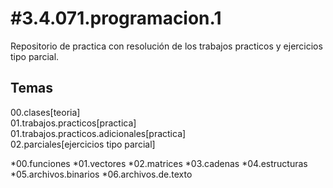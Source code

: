 #3.4.071.programacion.1
=======================
Repositorio de practica con resolución de los trabajos practicos y ejercicios tipo parcial.

Temas<br/>
-----
00.clases[teoria]<br/>
01.trabajos.practicos[practica]<br/>
01.trabajos.practicos.adicionales[practica]<br/>
02.parciales[ejercicios tipo parcial]<br/>

  *00.funciones
  *01.vectores
  *02.matrices
  *03.cadenas
  *04.estructuras
  *05.archivos.binarios
  *06.archivos.de.texto
